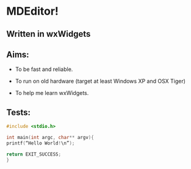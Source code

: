 # MDEditor!

## Written in wxWidgets

## Aims:

- To be fast and reliable.

- To run on old hardware (target at least Windows XP and OSX Tiger)

- To help me learn wxWidgets.


## Tests:

```cpp
#include <stdio.h>

int main(int argc, char** argv){
printf(“Hello World!\n”);

return EXIT_SUCCESS;
}
```
